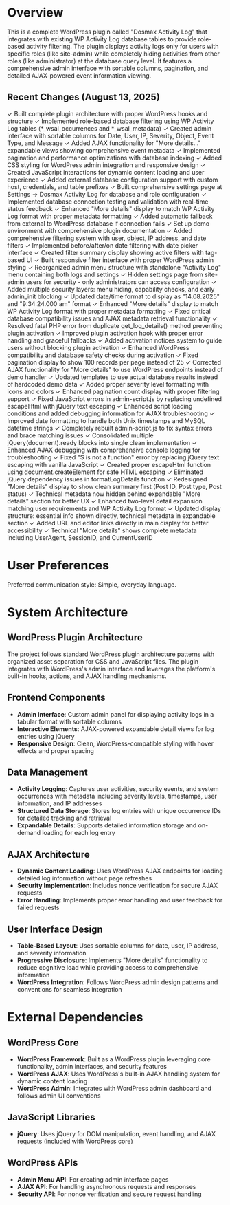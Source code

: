 # Overview

This is a complete WordPress plugin called "Dosmax Activity Log" that integrates with existing WP Activity Log database tables to provide role-based activity filtering. The plugin displays activity logs only for users with specific roles (like site-admin) while completely hiding activities from other roles (like administrator) at the database query level. It features a comprehensive admin interface with sortable columns, pagination, and detailed AJAX-powered event information viewing.

## Recent Changes (August 13, 2025)

✓ Built complete plugin architecture with proper WordPress hooks and structure
✓ Implemented role-based database filtering using WP Activity Log tables (*_wsal_occurrences and *_wsal_metadata)
✓ Created admin interface with sortable columns for Date, User, IP, Severity, Object, Event Type, and Message
✓ Added AJAX functionality for "More details..." expandable views showing comprehensive event metadata
✓ Implemented pagination and performance optimizations with database indexing
✓ Added CSS styling for WordPress admin integration and responsive design
✓ Created JavaScript interactions for dynamic content loading and user experience
✓ Added external database configuration support with custom host, credentials, and table prefixes
✓ Built comprehensive settings page at Settings → Dosmax Activity Log for database and role configuration
✓ Implemented database connection testing and validation with real-time status feedback
✓ Enhanced "More details" display to match WP Activity Log format with proper metadata formatting
✓ Added automatic fallback from external to WordPress database if connection fails
✓ Set up demo environment with comprehensive plugin documentation
✓ Added comprehensive filtering system with user, object, IP address, and date filters
✓ Implemented before/after/on date filtering with date picker interface
✓ Created filter summary display showing active filters with tag-based UI
✓ Built responsive filter interface with proper WordPress admin styling
✓ Reorganized admin menu structure with standalone "Activity Log" menu containing both logs and settings
✓ Hidden settings page from site-admin users for security - only administrators can access configuration
✓ Added multiple security layers: menu hiding, capability checks, and early admin_init blocking
✓ Updated date/time format to display as "14.08.2025" and "9:34:24.000 am" format
✓ Enhanced "More details" display to match WP Activity Log format with proper metadata formatting
✓ Fixed critical database compatibility issues and AJAX metadata retrieval functionality
✓ Resolved fatal PHP error from duplicate get_log_details() method preventing plugin activation
✓ Improved plugin activation hook with proper error handling and graceful fallbacks
✓ Added activation notices system to guide users without blocking plugin activation
✓ Enhanced WordPress compatibility and database safety checks during activation
✓ Fixed pagination display to show 100 records per page instead of 25
✓ Corrected AJAX functionality for "More details" to use WordPress endpoints instead of demo handler
✓ Updated templates to use actual database results instead of hardcoded demo data
✓ Added proper severity level formatting with icons and colors
✓ Enhanced pagination count display with proper filtering support
✓ Fixed JavaScript errors in admin-script.js by replacing undefined escapeHtml with jQuery text escaping
✓ Enhanced script loading conditions and added debugging information for AJAX troubleshooting
✓ Improved date formatting to handle both Unix timestamps and MySQL datetime strings
✓ Completely rebuilt admin-script.js to fix syntax errors and brace matching issues
✓ Consolidated multiple jQuery(document).ready blocks into single clean implementation
✓ Enhanced AJAX debugging with comprehensive console logging for troubleshooting
✓ Fixed "$ is not a function" error by replacing jQuery text escaping with vanilla JavaScript
✓ Created proper escapeHtml function using document.createElement for safe HTML escaping
✓ Eliminated jQuery dependency issues in formatLogDetails function
✓ Redesigned "More details" display to show clean summary first (Post ID, Post type, Post status)
✓ Technical metadata now hidden behind expandable "More details" section for better UX
✓ Enhanced two-level detail expansion matching user requirements and WP Activity Log format
✓ Updated display structure: essential info shown directly, technical metadata in expandable section
✓ Added URL and editor links directly in main display for better accessibility
✓ Technical "More details" shows complete metadata including UserAgent, SessionID, and CurrentUserID

# User Preferences

Preferred communication style: Simple, everyday language.

# System Architecture

## WordPress Plugin Architecture
The project follows standard WordPress plugin architecture patterns with organized asset separation for CSS and JavaScript files. The plugin integrates with WordPress's admin interface and leverages the platform's built-in hooks, actions, and AJAX handling mechanisms.

## Frontend Components
- **Admin Interface**: Custom admin panel for displaying activity logs in a tabular format with sortable columns
- **Interactive Elements**: AJAX-powered expandable detail views for log entries using jQuery
- **Responsive Design**: Clean, WordPress-compatible styling with hover effects and proper spacing

## Data Management
- **Activity Logging**: Captures user activities, security events, and system occurrences with metadata including severity levels, timestamps, user information, and IP addresses
- **Structured Data Storage**: Stores log entries with unique occurrence IDs for detailed tracking and retrieval
- **Expandable Details**: Supports detailed information storage and on-demand loading for each log entry

## AJAX Architecture
- **Dynamic Content Loading**: Uses WordPress AJAX endpoints for loading detailed log information without page refreshes
- **Security Implementation**: Includes nonce verification for secure AJAX requests
- **Error Handling**: Implements proper error handling and user feedback for failed requests

## User Interface Design
- **Table-Based Layout**: Uses sortable columns for date, user, IP address, and severity information
- **Progressive Disclosure**: Implements "More details" functionality to reduce cognitive load while providing access to comprehensive information
- **WordPress Integration**: Follows WordPress admin design patterns and conventions for seamless integration

# External Dependencies

## WordPress Core
- **WordPress Framework**: Built as a WordPress plugin leveraging core functionality, admin interfaces, and security features
- **WordPress AJAX**: Uses WordPress's built-in AJAX handling system for dynamic content loading
- **WordPress Admin**: Integrates with WordPress admin dashboard and follows admin UI conventions

## JavaScript Libraries
- **jQuery**: Uses jQuery for DOM manipulation, event handling, and AJAX requests (included with WordPress core)

## WordPress APIs
- **Admin Menu API**: For creating admin interface pages
- **AJAX API**: For handling asynchronous requests and responses
- **Security API**: For nonce verification and secure request handling